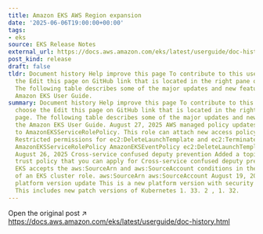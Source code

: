 ```yaml
---
title: Amazon EKS AWS Region expansion
date: '2025-06-06T19:00:00+00:00'
tags:
- eks
source: EKS Release Notes
external_url: https://docs.aws.amazon.com/eks/latest/userguide/doc-history.html
post_kind: release
draft: false
tldr: Document history Help improve this page To contribute to this user guide, choose
  the Edit this page on GitHub link that is located in the right pane of every page.
  The following table describes some of the major updates and new features for the
  Amazon EKS User Guide.
summary: Document history Help improve this page To contribute to this user guide,
  choose the Edit this page on GitHub link that is located in the right pane of every
  page. The following table describes some of the major updates and new features for
  the Amazon EKS User Guide. August 27, 2025 AWS managed policy updates Added permission
  to AmazonEKSServiceRolePolicy. This role can attach new access policy AmazonEKSEventPolicy.
  Restricted permissions for ec2:DeleteLaunchTemplate and ec2:TerminateInstances.
  AmazonEKSServiceRolePolicy AmazonEKSEventPolicy ec2:DeleteLaunchTemplate ec2:TerminateInstances
  August 26, 2025 Cross-service confused deputy prevention Added a topic with an example
  trust policy that you can apply for Cross-service confused deputy prevention. Amazon
  EKS accepts the aws:SourceArn and aws:SourceAccount conditions in the trust policy
  of an EKS cluster role. aws:SourceArn aws:SourceAccount August 19, 2025 Amazon EKS
  platform version update This is a new platform version with security fixes and enhancements.
  This includes new patch versions of Kubernetes 1. 33. 2 , 1. 32.
---
```

Open the original post ↗ https://docs.aws.amazon.com/eks/latest/userguide/doc-history.html

